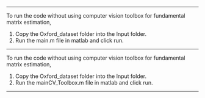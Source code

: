 *****************************************************************************************
To run the code without using computer vision toolbox for fundamental matrix estimation,

1) Copy the Oxford_dataset folder into the Input folder.
2) Run the main.m file in matlab and click run.

******************************************************************************************
To run the code without using computer vision toolbox for fundamental matrix estimation,

1) Copy the Oxford_dataset folder into the Input folder.
2) Run the mainCV_Toolbox.m file in matlab and click run.
 
******************************************************************************************